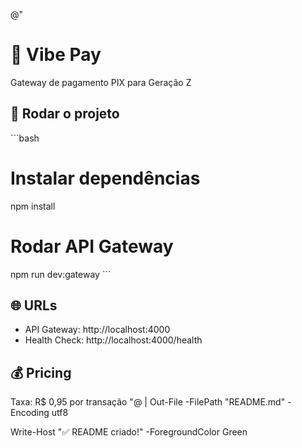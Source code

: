 @"
# 💜 Vibe Pay

Gateway de pagamento PIX para Geração Z

## 🚀 Rodar o projeto

\`\`\`bash
# Instalar dependências
npm install

# Rodar API Gateway
npm run dev:gateway
\`\`\`

## 🌐 URLs

- API Gateway: http://localhost:4000
- Health Check: http://localhost:4000/health

## 💰 Pricing

Taxa: R\$ 0,95 por transação
"@ | Out-File -FilePath "README.md" -Encoding utf8

Write-Host "✅ README criado!" -ForegroundColor Green
